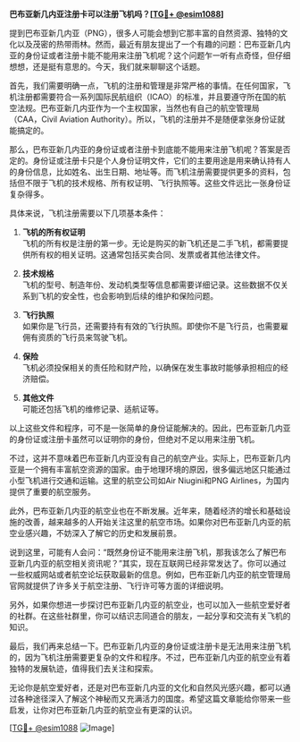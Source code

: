 **巴布亚新几内亚注册卡可以注册飞机吗？[[TG💪+ @esim1088](https://t.me/s/esim1088)]**

提到巴布亚新几内亚（PNG），很多人可能会想到它那丰富的自然资源、独特的文化以及茂密的热带雨林。然而，最近有朋友提出了一个有趣的问题：巴布亚新几内亚的身份证或者注册卡能不能用来注册飞机呢？这个问题乍一听有点奇怪，但仔细想想，还是挺有意思的。今天，我们就来聊聊这个话题。

首先，我们需要明确一点，飞机的注册和管理是非常严格的事情。在任何国家，飞机注册都需要符合一系列国际民航组织（ICAO）的标准，并且要遵守所在国的航空法规。巴布亚新几内亚作为一个主权国家，当然也有自己的航空管理局（CAA，Civil Aviation Authority）。所以，飞机的注册并不是随便拿张身份证就能搞定的。

那么，巴布亚新几内亚的身份证或者注册卡到底能不能用来注册飞机呢？答案是否定的。身份证或注册卡只是个人身份证明文件，它们的主要用途是用来确认持有人的身份信息，比如姓名、出生日期、地址等。而飞机注册需要提供更多的资料，包括但不限于飞机的技术规格、所有权证明、飞行执照等。这些文件远比一张身份证复杂得多。

具体来说，飞机注册需要以下几项基本条件：

1. **飞机的所有权证明**  
   飞机的所有权是注册的第一步。无论是购买的新飞机还是二手飞机，都需要提供所有权的相关证明。这通常包括买卖合同、发票或者其他法律文件。

2. **技术规格**  
   飞机的型号、制造年份、发动机类型等信息都需要详细记录。这些数据不仅关系到飞机的安全性，也会影响到后续的维护和保险问题。

3. **飞行执照**  
   如果你是飞行员，还需要持有有效的飞行执照。即使你不是飞行员，也需要雇佣有资质的飞行员来驾驶飞机。

4. **保险**  
   飞机必须投保相关的责任险和财产险，以确保在发生事故时能够承担相应的经济赔偿。

5. **其他文件**  
   可能还包括飞机的维修记录、适航证等。

以上这些文件和程序，可不是一张简单的身份证能解决的。因此，巴布亚新几内亚的身份证或注册卡虽然可以证明你的身份，但绝对不足以用来注册飞机。

不过，这并不意味着巴布亚新几内亚没有自己的航空产业。实际上，巴布亚新几内亚是一个拥有丰富航空资源的国家。由于地理环境的原因，很多偏远地区只能通过小型飞机进行交通和运输。这里的航空公司如Air Niugini和PNG Airlines，为国内提供了重要的航空服务。

此外，巴布亚新几内亚的航空业也在不断发展。近年来，随着经济的增长和基础设施的改善，越来越多的人开始关注这里的航空市场。如果你对巴布亚新几内亚的航空业感兴趣，不妨深入了解它的历史和发展前景。

说到这里，可能有人会问：“既然身份证不能用来注册飞机，那我该怎么了解巴布亚新几内亚的航空相关资讯呢？”其实，现在互联网已经非常发达了。你可以通过一些权威网站或者航空论坛获取最新的信息。例如，巴布亚新几内亚的航空管理局官网就提供了许多关于航空注册、飞行许可等方面的详细说明。

另外，如果你想进一步探讨巴布亚新几内亚的航空业，也可以加入一些航空爱好者的社群。在这些社群里，你可以结识志同道合的朋友，一起分享和交流有关飞机的知识。

最后，我们再来总结一下。巴布亚新几内亚的身份证或注册卡是无法用来注册飞机的，因为飞机注册需要更复杂的文件和程序。不过，巴布亚新几内亚的航空业有着独特的发展轨迹，值得我们去关注和探索。

无论你是航空爱好者，还是对巴布亚新几内亚的文化和自然风光感兴趣，都可以通过各种途径深入了解这个神秘而又充满活力的国度。希望这篇文章能给你带来一些启发，让你对巴布亚新几内亚的航空业有更深的认识。

[[TG💪+ @esim1088](https://t.me/s/esim1088) ![Image](https://i.postimg.cc/4NQfJmqS/Snipaste-2025-05-13-00-14-12.png)]